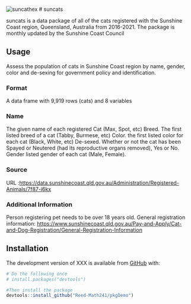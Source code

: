 
<!-- README.md is generated from README.Rmd. Please edit that file -->

<!-- You'll still need to render `README.Rmd` regularly, to keep `README.md` up-to-date. `devtools::build_readme()` is handy for this.  -->

![suncathex](https://imgur.com/a/XOH7THP) \# suncats

suncats is a data package of all of the cats registered with the
Sunshine Coast region, Queensland, Australia from 2016-2021. The package
is monthly updated by the Sunshine Coast Council

## Usage

Assess the population of cats in Sunshine Coast region by name, gender,
color and de-sexing for government policy and identification.

### Format

A data frame with 9,919 rows (cats) and 8 variables

### Name

The given name of each registered Cat (Max, Spot, etc) Breed. The first
listed breed of a cat (Tabby, Burmese, etc) Color. the first listed
color for each cat (Black, White, etc) De-sexed. Whether or not the cat
has been Spayed or Neutered (had its reproductive organs removed), Yes
or No.  Gender listed gender of each cat (Male, Female).

### Source

URL
:<https://data.sunshinecoast.qld.gov.au/Administration/Registered-Animals/7f87-i6kx>

### Additional Information

Person registering pet needs to be over 18 years old. General
registration information:
<https://www.sunshinecoast.qld.gov.au/Pay-and-Apply/Cat-and-Dog-Registration/General-Registration-Information>

## Installation

The development version of XXX is available from
[GitHub](https://github.com/) with:

``` r
# Do the following once
# install.packages("devtools")

#Then install the package
devtools::install_github("Reed-Math241/pkgDemo")
```
